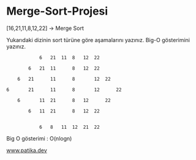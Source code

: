 # Merge-Sort-Projesi
[16,21,11,8,12,22] -> Merge Sort

Yukarıdaki dizinin sort türüne göre aşamalarını yazınız.
Big-O gösterimini yazınız.


												
												
				6	21	11	8	12	22			
												
			6	21	11		8	12	22			
												
		6	21		11		8		12	22		
												
	6		21		11		8		12		22	
												
		6		11	21		8	12		22		
												
			6	11	21		8	12	22			
												
												
				6	8	11	12	21	22			
												
Big O gösterimi : O(nlogn)

www.patika.dev
